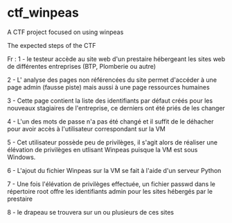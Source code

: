 # ctf_winpeas
A CTF project focused on using winpeas 



The expected steps of the CTF





Fr :
1 - le testeur accède au site web d'un prestaire hébergeant les sites web de différentes entreprises (BTP, Plomberie ou autre)

2 - L' analyse des pages non référencées du site permet d'accéder à une page admin (fausse piste) mais aussi à une page ressources humaines 

3 - Cette page contient la liste des identifiants par défaut créés pour les nouveaux stagiaires de l'entreprise, ce derniers ont été priés de les changer

4 - L'un des mots de passe n'a pas été changé et il suffit de le déhacher pour avoir accès à l'utilisateur correspondant sur la VM

5 - Cet utilisateur possède peu de privilèges, il s'agit alors de réaliser une élévation de privilèges en utlisant Winpeas puisque la VM est sous Windows. 

6 - L'ajout du fichier Winpeas sur la VM se fait à l'aide d'un serveur Python

7 - Une fois l'élévation de privilèges effectuée, un fichier passwd dans le répertoire root offre les identifiants admin pour les sites hébergés par le prestaire 

8 - le drapeau se trouvera sur un ou plusieurs de ces sites
